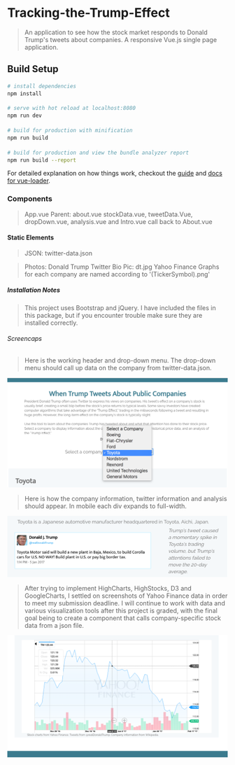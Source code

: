 # Tracking-the-Trump-Effect

> An application to see how the stock market responds to Donald Trump's tweets about companies. A responsive Vue.js single page application.

## Build Setup

``` bash
# install dependencies
npm install

# serve with hot reload at localhost:8080
npm run dev

# build for production with minification
npm run build

# build for production and view the bundle analyzer report
npm run build --report
```

For detailed explanation on how things work, checkout the [guide](http://vuejs-templates.github.io/webpack/) and [docs for vue-loader](http://vuejs.github.io/vue-loader).

### Components
> App.vue
> Parent: about.vue
> stockData.vue, tweetData.Vue, dropDown.vue, analysis.vue and Intro.vue call back to About.vue

#### Static Elements
> JSON:
> twitter-data.json

> Photos:
> Donald Trump Twitter Bio Pic: dt.jpg
> Yahoo Finance Graphs for each company are named according to '(TickerSymbol).png'

##### Installation Notes
> This project uses Bootstrap and jQuery. I have included the files in this package, but if you encounter trouble make sure they are installed correctly. 

###### Screencaps

> Here is the working header and drop-down menu.
> The drop-down menu should call up data on the company from twitter-data.json.

<img src="demo-header.png">

> Here is how the company information, twitter information and analysis should appear. In mobile each div expands to full-width.

<img src="demo-tweet.png">

> After trying to implement HighCharts, HighStocks, D3 and GoogleCharts, I settled on screenshots of Yahoo Finance data in order to meet my submission deadline. I will continue to work with data and various visualization tools after this project is graded, with the final goal being to create a component that calls company-specific stock data from a json file.

<img src="demo-stock.png">
